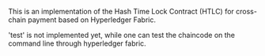This is an implementation of the Hash Time Lock Contract (HTLC) for cross-chain payment based on Hyperledger Fabric.

'test' is not implemented yet, while one can test the chaincode on the command line through hyperledger fabric.